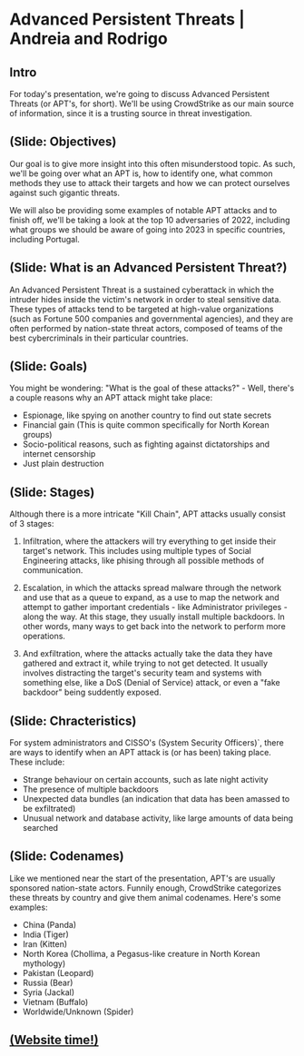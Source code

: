 # Advanced Persistent Threats | Andreia and Rodrigo
## Intro
For today's presentation, we're going to discuss Advanced Persistent Threats (or APT's, for short). We'll be using CrowdStrike as our main source of information, since it is a trusting source in threat investigation.

## (Slide: Objectives)
Our goal is to give more insight into this often misunderstood topic. As such, we'll be going over what an APT is, how to identify one, what common methods they use to attack their targets and how we can protect ourselves against such gigantic threats.

We will also be providing some examples of notable APT attacks and to finish off, we'll be taking a look at the top 10 adversaries of 2022, including what groups we should be aware of going into 2023 in specific countries, including Portugal.

## (Slide: What is an Advanced Persistent Threat?)
An Advanced Persistent Threat is a sustained cyberattack in which the intruder hides inside the victim's network in order to steal sensitive data. These types of attacks tend to be targeted at high-value organizations (such as Fortune 500 companies and governmental agencies), and they are often performed by nation-state threat actors, composed of teams of the best cybercriminals in their particular countries.

## (Slide: Goals)
You might be wondering: "What is the goal of these attacks?" - Well, there's a couple reasons why an APT attack might take place:
- Espionage, like spying on another country to find out state secrets
- Financial gain (This is quite common specifically for North Korean groups)
- Socio-political reasons, such as fighting against dictatorships and internet censorship
- Just plain destruction

## (Slide: Stages)
Although there is a more intricate "Kill Chain", APT attacks usually consist of 3 stages:

1) Infiltration, where the attackers will try everything to get inside their target's network. This includes using multiple types of Social Engineering attacks, like phising through all possible methods of communication.

2) Escalation, in which the attacks spread malware through the network and use that as a queue to expand, as a use to map the network and attempt to gather important credentials - like Administrator privileges - along the way. At this stage, they usually install multiple backdoors. In other words, many ways to get back into the network to perform more operations.

3) And exfiltration, where the attacks actually take the data they have gathered and extract it, while trying to not get detected. It usually involves distracting the target's security team and systems with something else, like a DoS (Denial of Service) attack, or even a "fake backdoor" being suddently exposed.

## (Slide: Chracteristics)
For system administrators and CISSO's (System Security Officers)`, there are ways to identify when an APT attack is (or has been) taking place. These include:
- Strange behaviour on certain accounts, such as late night activity
- The presence of multiple backdoors
- Unexpected data bundles (an indication that data has been amassed to be exfiltrated)
- Unusual network and database activity, like large amounts of data being searched

## (Slide: Codenames)
Like we mentioned near the start of the presentation, APT's are usually sponsored nation-state actors. Funnily enough, CrowdStrike categorizes these threats by country and give them animal codenames. Here's some examples:

- China (Panda)
- India (Tiger)
- Iran (Kitten)
- North Korea (Chollima, a Pegasus-like creature in North Korean mythology)
- Pakistan (Leopard)
- Russia (Bear)
- Syria (Jackal)
- Vietnam (Buffalo)
- Worldwide/Unknown (Spider)

## [(Website time!)](https://adversary.crowdstrike.com/)